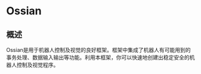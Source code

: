 # Ossian

## 概述

Ossian是用于机器人控制及视觉的良好框架。框架中集成了机器人有可能用到的事务处理、数据输入输出等功能。利用本框架，你可以快速地创建出稳定安全的机器人控制及视觉程序。